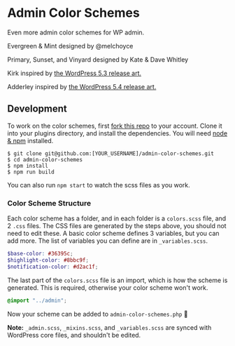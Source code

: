 Admin Color Schemes
===================

Even more admin color schemes for WP admin.

Evergreen & Mint designed by @melchoyce

Primary, Sunset, and Vinyard designed by Kate & Dave Whitley

Kirk inspired by [the WordPress 5.3 release art.](https://wordpress.org/news/2019/11/kirk/)

Adderley inspired by [the WordPress 5.4 release art.](https://wordpress.org/news/2020/03/adderley/)

## Development

To work on the color schemes, first [fork this repo](https://help.github.com/en/github/getting-started-with-github/fork-a-repo) to your account. Clone it into your plugins directory, and install the dependencies. You will need [node & npm](https://nodejs.org/en/) installed.

```
$ git clone git@github.com:[YOUR_USERNAME]/admin-color-schemes.git
$ cd admin-color-schemes
$ npm install
$ npm run build
```

You can also run `npm start` to watch the scss files as you work.

### Color Scheme Structure

Each color scheme has a folder, and in each folder is a `colors.scss` file, and 2 `.css` files. The CSS files are generated by the steps above, you should not need to edit these. A basic color scheme defines 3 variables, but you can add more. The list of variables you can define are in `_variables.scss`.

```scss
$base-color: #36395c;
$highlight-color: #8bbc9f;
$notification-color: #d2ac1f;
```

The last part of the `colors.scss` file is an import, which is how the scheme is generated. This is required, otherwise your color scheme won't work.

```scss
@import "../admin";
```

Now your scheme can be added to `admin-color-schemes.php` 🎨

**Note:** `_admin.scss`, `_mixins.scss`, and `_variables.scss` are synced with WordPress core files, and shouldn't be edited.
